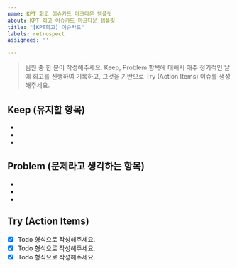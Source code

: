 ```yaml
---
name: KPT 회고 이슈카드 마크다운 템플릿
about: KPT 회고 이슈카드 마크다운 템플릿
title: "[KPT회고] 이슈카드"
labels: retrospect
assignees: ''

---
```


> 팀원 중 한 분이 작성해주세요.
 > Keep, Problem 항목에 대해서 매주 정기적인 날에 회고를 진행하여 기록하고, 그것을 기반으로 Try (Action Items)  이슈를 생성해주세요.

## Keep (유지할 항목)
- 
- 
- 

## Problem (문제라고 생각하는 항목)
- 
- 
- 

## Try (Action Items)
* [x]  Todo 형식으로 작성해주세요.
* [x]  Todo 형식으로 작성해주세요.
* [x]  Todo 형식으로 작성해주세요.
